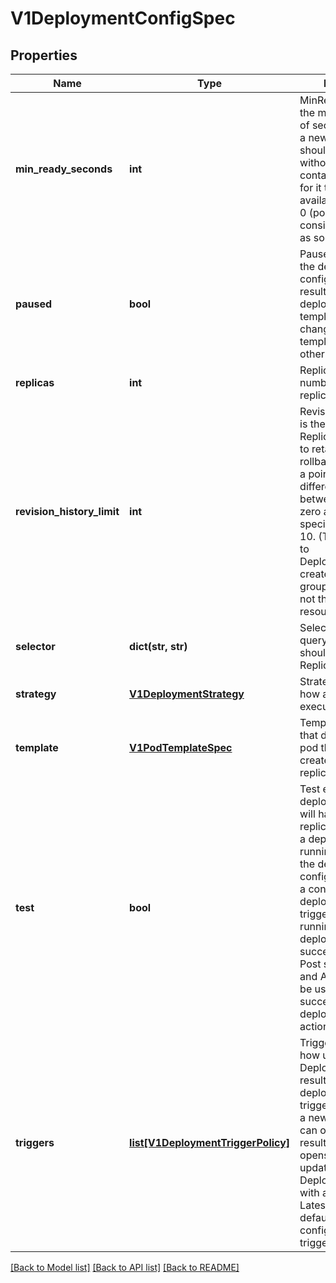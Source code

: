 # V1DeploymentConfigSpec

## Properties
Name | Type | Description | Notes
------------ | ------------- | ------------- | -------------
**min_ready_seconds** | **int** | MinReadySeconds is the minimum number of seconds for which a newly created pod should be ready without any of its container crashing, for it to be considered available. Defaults to 0 (pod will be considered available as soon as it is ready) | [optional] 
**paused** | **bool** | Paused indicates that the deployment config is paused resulting in no new deployments on template changes or changes in the template caused by other triggers. | [optional] 
**replicas** | **int** | Replicas is the number of desired replicas. | [optional] 
**revision_history_limit** | **int** | RevisionHistoryLimit is the number of old ReplicationControllers to retain to allow for rollbacks. This field is a pointer to allow for differentiation between an explicit zero and not specified. Defaults to 10. (This only applies to DeploymentConfigs created via the new group API resource, not the legacy resource.) | [optional] 
**selector** | **dict(str, str)** | Selector is a label query over pods that should match the Replicas count. | [optional] 
**strategy** | [**V1DeploymentStrategy**](V1DeploymentStrategy.md) | Strategy describes how a deployment is executed. | [optional] 
**template** | [**V1PodTemplateSpec**](V1PodTemplateSpec.md) | Template is the object that describes the pod that will be created if insufficient replicas are detected. | [optional] 
**test** | **bool** | Test ensures that this deployment config will have zero replicas except while a deployment is running. This allows the deployment config to be used as a continuous deployment test - triggering on images, running the deployment, and then succeeding or failing. Post strategy hooks and After actions can be used to integrate successful deployment with an action. | [optional] 
**triggers** | [**list[V1DeploymentTriggerPolicy]**](V1DeploymentTriggerPolicy.md) | Triggers determine how updates to a DeploymentConfig result in new deployments. If no triggers are defined, a new deployment can only occur as a result of an explicit openshift.client update to the DeploymentConfig with a new LatestVersion. If null, defaults to having a config change trigger. | [optional] 

[[Back to Model list]](../README.md#documentation-for-models) [[Back to API list]](../README.md#documentation-for-api-endpoints) [[Back to README]](../README.md)


